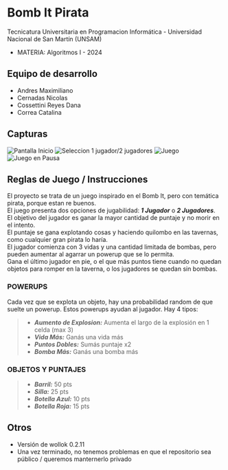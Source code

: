 # Bomb It Pirata
Tecnicatura Universitaria en Programacion Informática - Universidad Nacional de San Martín (UNSAM)

- MATERIA: Algoritmos I - 2024

## Equipo de desarrollo

- Andres Maximiliano
- Cernadas Nicolas
- Cossettini Reyes Dana
- Correa Catalina

## Capturas

![Pantalla Inicio](img/image0.png)
![Seleccion 1 jugador/2 jugadores](img/image1.png)
![Juego](img/image2.png)
![Juego en Pausa](img/image3.png)

## Reglas de Juego / Instrucciones

El proyecto se trata de un juego inspirado en el Bomb It, pero con temática pirata, porque estan re buenos. <br>
El juego presenta dos opciones de jugabilidad: **_1 Jugador_** o **_2 Jugadores_**. <br>
El objetivo del jugador es ganar la mayor cantidad de puntaje y no morir en el intento. <br>
El puntaje se gana explotando cosas y haciendo quilombo en las tavernas, como cualquier gran pirata lo haría. <br>
El jugador comienza con 3 vidas y una cantidad limitada de bombas, pero pueden aumentar al agarrar un powerup que se lo permita. <br>
Gana el último jugador en pie, o el que más puntos tiene cuando no quedan objetos para romper en la taverna, o los jugadores se quedan sin bombas.

### POWERUPS

Cada vez que se explota un objeto, hay una probabilidad random de que suelte un powerup. Estos powerups ayudan al jugador. Hay 4 tipos:

> - **_Aumento de Explosion:_** Aumenta el largo de la explosión en 1 celda (max 3) <br>
> - **_Vida Más:_** Ganás una vida más <br>
> - **_Puntos Dobles:_** Sumás puntaje x2 <br>
> - **_Bomba Más:_** Ganás una bomba más <br>

### OBJETOS Y PUNTAJES

> - **_Barril:_** 50 pts <br>
> - **_Silla:_** 25 pts<br>
> - **_Botella Azul:_** 10 pts<br>
> - **_Botella Roja:_** 15 pts<br>

## Otros

- Versión de wollok 0.2.11
- Una vez terminado, no tenemos problemas en que el repositorio sea público / queremos manternerlo privado
